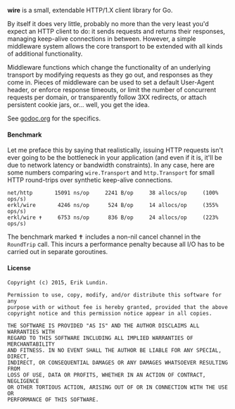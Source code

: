 **wire** is a small, extendable HTTP/1.X client library for Go.

By itself it does very little, probably no more than the very least you'd
expect an HTTP client to do: it sends requests and returns their responses,
managing keep-alive connections in between. However, a simple middleware system
allows the core transport to be extended with all kinds of additional
functionality.

Middleware functions which change the functionality of an underlying transport
by modifying requests as they go out, and responses as they come in. Pieces of
middleware can be used to set a default User-Agent header, or enforce response
timeouts, or limit the number of concurrent requests per domain, or
transparently follow 3XX redirects, or attach persistent cookie jars, or...
well, you get the idea.

See [godoc.org](http://godoc.org/github.com/erkl/wire) for the specifics.


#### Benchmark

Let me preface this by saying that realistically, issuing HTTP requests isn't
ever going to be the bottleneck in your application (and even if it is, it'll
be due to network latency or bandwidth constraints). In any case, here are some
numbers comparing `wire.Transport` and `http.Transport` for small HTTP
round-trips over synthetic keep-alive connections.

```
net/http       15091 ns/op     2241 B/op     38 allocs/op     (100% ops/s)
erkl/wire       4246 ns/op      524 B/op     14 allocs/op     (355% ops/s)
erkl/wire ✝     6753 ns/op      836 B/op     24 allocs/op     (223% ops/s)
```

The benchmark marked ✝ includes a non-nil cancel channel in the `RoundTrip`
call. This incurs a performance penalty because all I/O has to be carried out
in separate goroutines.


#### License

```
Copyright (c) 2015, Erik Lundin.

Permission to use, copy, modify, and/or distribute this software for any
purpose with or without fee is hereby granted, provided that the above
copyright notice and this permission notice appear in all copies.

THE SOFTWARE IS PROVIDED "AS IS" AND THE AUTHOR DISCLAIMS ALL WARRANTIES WITH
REGARD TO THIS SOFTWARE INCLUDING ALL IMPLIED WARRANTIES OF MERCHANTABILITY
AND FITNESS. IN NO EVENT SHALL THE AUTHOR BE LIABLE FOR ANY SPECIAL, DIRECT,
INDIRECT, OR CONSEQUENTIAL DAMAGES OR ANY DAMAGES WHATSOEVER RESULTING FROM
LOSS OF USE, DATA OR PROFITS, WHETHER IN AN ACTION OF CONTRACT, NEGLIGENCE
OR OTHER TORTIOUS ACTION, ARISING OUT OF OR IN CONNECTION WITH THE USE OR
PERFORMANCE OF THIS SOFTWARE.
```
